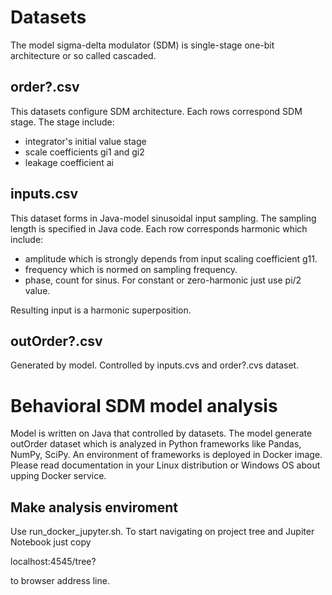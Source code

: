 # Datasets 

The model sigma-delta modulator (SDM) is single-stage one-bit architecture or so called cascaded. 

## order?.csv 

This datasets configure SDM architecture. Each rows correspond SDM stage. The stage include:
- integrator's initial value stage 
- scale coefficients gi1 and gi2
- leakage coefficient ai

## inputs.csv

This dataset forms in Java-model sinusoidal input sampling. The sampling length is specified in Java code. Each row corresponds harmonic which include: 
- amplitude which is strongly depends from input scaling coefficient g11.
- frequency which is normed on sampling frequency. 
- phase, count for sinus. For constant or zero-harmonic just use pi/2 value.

Resulting input is a harmonic superposition.

## outOrder?.csv

Generated by model. Controlled by inputs.cvs and order?.cvs dataset.

# Behavioral  SDM model analysis

Model is written on Java that controlled by datasets. The model generate outOrder dataset which is analyzed in Python frameworks like Pandas, NumPy, SciPy. An environment of frameworks is deployed in Docker image. Please read documentation in your Linux distribution or Windows OS about upping Docker service.

## Make analysis enviroment

Use run_docker_jupyter.sh. To start navigating on project tree and Jupiter Notebook just copy

localhost:4545/tree?

to browser address line.

